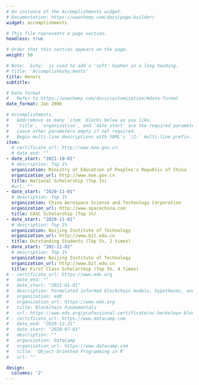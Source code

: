 ```yaml
---
# An instance of the Accomplishments widget.
# Documentation: https://wowchemy.com/docs/page-builder/
widget: accomplishments

# This file represents a page section.
headless: true

# Order that this section appears on the page.
weight: 50

# Note: `&shy;` is used to add a 'soft' hyphen in a long heading.
# title: 'Accomplish&shy;ments'
title: Honors
subtitle:

# Date format
#   Refer to https://wowchemy.com/docs/customization/#date-format
date_format: Jan 2006

# Accomplishments.
#   Add/remove as many `item` blocks below as you like.
#   `title`, `organization`, and `date_start` are the required parameters.
#   Leave other parameters empty if not required.
#   Begin multi-line descriptions with YAML's `|2-` multi-line prefix.
item:
  # certificate_url: http://www.moe.gov.cn
  # date_end: ""
- date_start: "2021-10-01"
  # description: Top 1%
  organization: Ministry of Education of Peoples's Republic of China
  organization_url: http://www.moe.gov.cn
  title: National Scholarship (Top 1%)
  #url: ""
- date_start: "2020-11-01"
  # description: Top 1%
  organization: China Aerospace Science and Techonlogy Corporation
  organization_url: http://www.spacechina.com
  title: CASC Scholarship (Top 1%)
- date_start: "2020-11-01"
  # description: Top 1%
  organization: Beijing Institute of Technology
  organization_url: http://www.bit.edu.cn
  title: Outstanding Students (Top 5%, 2 times)
- date_start: "202-11-01"
  # description: Top 1%
  organization: Beijing Institute of Technology
  organization_url: http://www.bit.edu.cn
  title: First Class Scholarship (Top 5%, 4 times)
# - certificate_url: https://www.edx.org
#   date_end: ""
#   date_start: "2021-01-01"
#   description: Formulated informed blockchain models, hypotheses, and use cases.
#   organization: edX
#   organization_url: https://www.edx.org
#   title: Blockchain Fundamentals
#   url: https://www.edx.org/professional-certificate/uc-berkeleyx-blockchain-fundamentals
# - certificate_url: https://www.datacamp.com
#   date_end: "2020-12-21"
#   date_start: "2020-07-01"
#   description: ""
#   organization: DataCamp
#   organization_url: https://www.datacamp.com
#   title: 'Object-Oriented Programming in R'
#   url: ""

design:
  columns: '2' 
---
```


